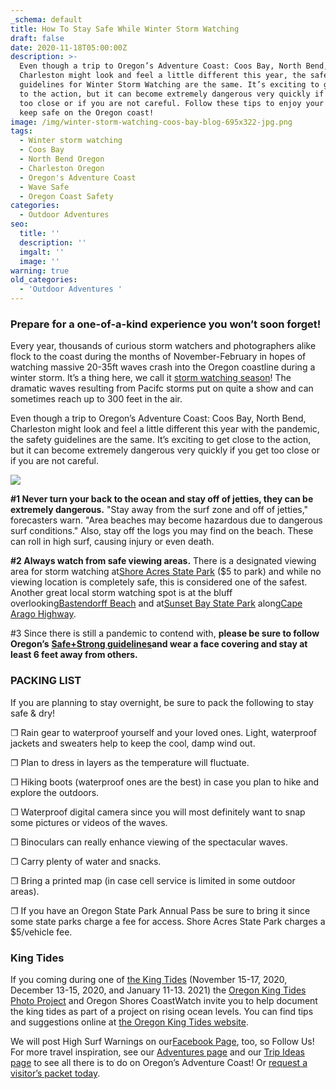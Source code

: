 ```yaml
---
_schema: default
title: How To Stay Safe While Winter Storm Watching
draft: false
date: 2020-11-18T05:00:00Z
description: >-
  Even though a trip to Oregon’s Adventure Coast: Coos Bay, North Bend,
  Charleston might look and feel a little different this year, the safety
  guidelines for Winter Storm Watching are the same. It’s exciting to get close
  to the action, but it can become extremely dangerous very quickly if you get
  too close or if you are not careful. Follow these tips to enjoy your stay and
  keep safe on the Oregon coast!
image: /img/winter-storm-watching-coos-bay-blog-695x322-jpg.png
tags:
  - Winter storm watching
  - Coos Bay
  - North Bend Oregon
  - Charleston Oregon
  - Oregon's Adventure Coast
  - Wave Safe
  - Oregon Coast Safety
categories:
  - Outdoor Adventures
seo:
  title: ''
  description: ''
  imgalt: ''
  image: ''
warning: true
old_categories:
  - 'Outdoor Adventures '
---
```

### Prepare for a one-of-a-kind experience you won’t soon forget!

Every year, thousands of curious storm watchers and photographers alike flock to the coast during the months of November-February in hopes of watching massive 20-35ft waves crash into the Oregon coastline during a winter storm. It’s a thing here, we call it [storm watching season](https://www.oregonsadventurecoast.com/storm-watching/)! The dramatic waves resulting from Pacifc storms put on quite a show and can sometimes reach up to 300 feet in the air.

Even though a trip to Oregon’s Adventure Coast: Coos Bay, North Bend, Charleston might look and feel a little different this year with the pandemic, the safety guidelines are the same. It’s exciting to get close to the action, but it can become extremely dangerous very quickly if you get too close or if you are not careful.

![](/img/winter-storm-watching-oregons-adventure-coast-blog-695x322-jpg.jpg)

**\#1 Never turn your back to the ocean and stay off of jetties, they can be extremely dangerous.** "Stay away from the surf zone and off of jetties," forecasters warn. "Area beaches may become hazardous due to dangerous surf conditions." Also, stay off the logs you may find on the beach. These can roll in high surf, causing injury or even death.

**\#2 Always watch from safe viewing areas.** There is a designated viewing area for storm watching at[Shore Acres State Park](https://www.oregonsadventurecoast.com/state-parks-and-national-lands/) ($5 to park) and while no viewing location is completely safe, this is considered one of the safest. Another great local storm watching spot is at the bluff overlooking[Bastendorff Beach](https://www.oregonsadventurecoast.com/undeveloped-beaches/) and at[Sunset Bay State Park](https://www.oregonsadventurecoast.com/state-parks-and-national-lands/) along[Cape Arago Highway](https://www.oregonsadventurecoast.com/tripideas/explore-the-cape-arago-beach-loop/).



\#3 Since there is still a pandemic to contend with, **please be sure to follow Oregon’s** [**Safe+Strong guidelines**](https://coronavirus.oregon.gov/Pages/default.aspx#:~:text=Oregonians%20must%20come%20together%20to,once%20it's%20available%20to%20you)**and wear a face covering and stay at least 6 feet away from others.**

### PACKING LIST

If you are planning to stay overnight, be sure to pack the following to stay safe & dry!

❐ Rain gear to waterproof yourself and your loved ones. Light, waterproof jackets and sweaters help to keep the cool, damp wind out.

❐ Plan to dress in layers as the temperature will fluctuate.

❐ Hiking boots (waterproof ones are the best) in case you plan to hike and explore the outdoors.

❐ Waterproof digital camera since you will most definitely want to snap some pictures or videos of the waves.

❐ Binoculars can really enhance viewing of the spectacular waves.

❐ Carry plenty of water and snacks.

❐ Bring a printed map (in case cell service is limited in some outdoor areas).

❐ If you have an Oregon State Park Annual Pass be sure to bring it since some state parks charge a fee for access. Shore Acres State Park charges a $5/vehicle fee.

### King Tides

If you coming during one of [the King Tides](https://kcby.com/search?find=King%20Tides) (November 15-17, 2020, December 13-15, 2020, and January 11-13. 2021) the [Oregon King Tides Photo Project](https://kcby.com/search?find=Oregon%20King%20Tides%20Photo%20Project) and Oregon Shores CoastWatch invite you to help document the king tides as part of a project on rising ocean levels. You can find tips and suggestions online at [the Oregon King Tides website](https://www.oregonkingtides.net/).

We will post High Surf Warnings on our[Facebook Page](https://www.facebook.com/OregonsAdventureCoast/), too, so Follow Us! For more travel inspiration, see our [Adventures page](https://www.oregonsadventurecoast.com/adventures) and our [Trip Ideas page](https://www.oregonsadventurecoast.com/tripideas) to see all there is to do on Oregon’s Adventure Coast! Or [request a visitor’s packet today](https://www.oregonsadventurecoast.com/contact/#contactform).&nbsp;